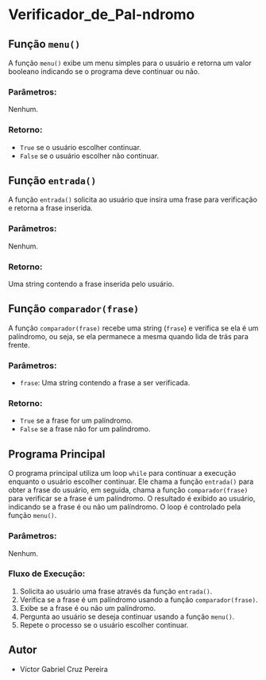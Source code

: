 # Verificador_de_Pal-ndromo

## Função `menu()`

A função `menu()` exibe um menu simples para o usuário e retorna um valor booleano indicando se o programa deve continuar ou não.

### Parâmetros:
Nenhum.

### Retorno:
- `True` se o usuário escolher continuar.
- `False` se o usuário escolher não continuar.

## Função `entrada()`

A função `entrada()` solicita ao usuário que insira uma frase para verificação e retorna a frase inserida.

### Parâmetros:
Nenhum.

### Retorno:
Uma string contendo a frase inserida pelo usuário.

## Função `comparador(frase)`

A função `comparador(frase)` recebe uma string (`frase`) e verifica se ela é um palíndromo, ou seja, se ela permanece a mesma quando lida de trás para frente.

### Parâmetros:
- `frase`: Uma string contendo a frase a ser verificada.

### Retorno:
- `True` se a frase for um palíndromo.
- `False` se a frase não for um palíndromo.

## Programa Principal

O programa principal utiliza um loop `while` para continuar a execução enquanto o usuário escolher continuar. Ele chama a função `entrada()` para obter a frase do usuário, em seguida, chama a função `comparador(frase)` para verificar se a frase é um palíndromo. O resultado é exibido ao usuário, indicando se a frase é ou não um palíndromo. O loop é controlado pela função `menu()`.

### Parâmetros:
Nenhum.

### Fluxo de Execução:
1. Solicita ao usuário uma frase através da função `entrada()`.
2. Verifica se a frase é um palíndromo usando a função `comparador(frase)`.
3. Exibe se a frase é ou não um palíndromo.
4. Pergunta ao usuário se deseja continuar usando a função `menu()`.
5. Repete o processo se o usuário escolher continuar.

## Autor
- Víctor Gabriel Cruz Pereira
